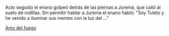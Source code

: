 Acto seguido el enano golpeó detrás de las piernas a Jurema, que calló al suelo de rodillas.
Sin permitir hablar a Jurema el enano habló: "Soy Tuleto y he venido a iluminar sus mentes con la luz del ..."

[Amo del fuego](fuego/fuego.md)
